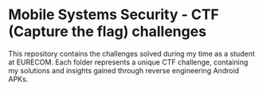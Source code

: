 # Mobile Systems Security - CTF (Capture the flag) challenges

This repository contains the challenges solved during my time as a student at EURECOM. Each folder represents a unique CTF challenge, containing my solutions and insights gained through reverse engineering Android APKs.
